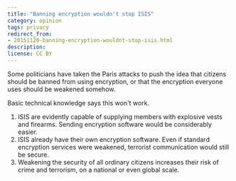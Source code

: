 ```yaml
---
title: "Banning encryption wouldn't stop ISIS"
category: opinion
tags: privacy
redirect_from:
- 20151120-banning-encryption-wouldnt-stop-isis.html
description: 
license: CC BY
---
```


Some politicians have taken the Paris attacks to push the idea that citizens
should be banned from using encryption, or that the encryption everyone uses
should be weakened somehow.

Basic technical knowledge says this won't work.

1. ISIS are evidently capable of supplying members with explosive vests and
firearms. Sending encryption software would be considerably easier.
2. ISIS already have their own encryption software. Even if standard encryption
services were weakened, terrorist communication would still be secure.
3. Weakening the security of all ordinary citizens increases their risk of crime
and terrorism, on a national or even global scale.
